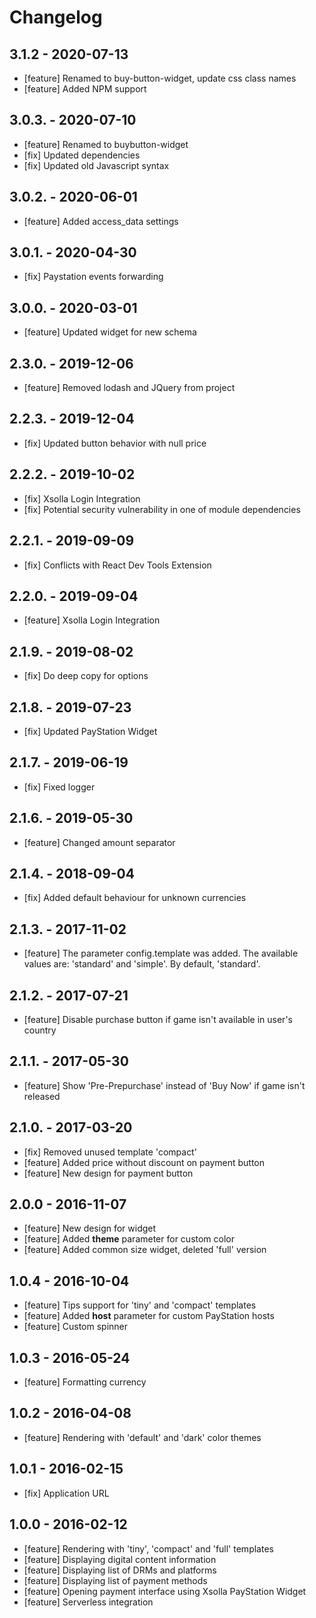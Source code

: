 # Changelog

## 3.1.2 - 2020-07-13
- [feature] Renamed to buy-button-widget, update css class names
- [feature] Added NPM support

## 3.0.3. - 2020-07-10
- [feature] Renamed to buybutton-widget
- [fix] Updated dependencies
- [fix] Updated old Javascript syntax

## 3.0.2. - 2020-06-01
- [feature] Added access_data settings

## 3.0.1. - 2020-04-30
- [fix] Paystation events forwarding

## 3.0.0. - 2020-03-01
- [feature] Updated widget for new schema

## 2.3.0. - 2019-12-06
- [feature] Removed lodash and JQuery from project

## 2.2.3. - 2019-12-04
- [fix] Updated button behavior with null price

## 2.2.2. - 2019-10-02
- [fix] Xsolla Login Integration
- [fix] Potential security vulnerability in one of module dependencies

## 2.2.1. - 2019-09-09
- [fix] Conflicts with React Dev Tools Extension

## 2.2.0. - 2019-09-04
- [feature] Xsolla Login Integration

## 2.1.9. - 2019-08-02
- [fix] Do deep copy for options

## 2.1.8. - 2019-07-23
- [fix] Updated PayStation Widget

## 2.1.7. - 2019-06-19
- [fix] Fixed logger

## 2.1.6. - 2019-05-30
- [feature] Changed amount separator

## 2.1.4. - 2018-09-04
- [fix] Added default behaviour for unknown currencies

## 2.1.3. - 2017-11-02
- [feature] The parameter config.template was added. The available values are:
'standard' and 'simple'. By default, 'standard'.

## 2.1.2. - 2017-07-21
- [feature] Disable purchase button if game isn't available in user's country

## 2.1.1. - 2017-05-30
- [feature] Show 'Pre-Prepurchase' instead of 'Buy Now' if game isn't released

## 2.1.0. - 2017-03-20

- [fix] Removed unused template 'compact'
- [feature] Added price without discount on payment button
- [feature] New design for payment button

## 2.0.0 - 2016-11-07

- [feature] New design for widget
- [feature] Added **theme** parameter for custom color
- [feature] Added common size widget, deleted 'full' version

## 1.0.4 - 2016-10-04

- [feature] Tips support for 'tiny' and 'compact' templates
- [feature] Added **host** parameter for custom PayStation hosts
- [feature] Custom spinner

## 1.0.3 - 2016-05-24

- [feature] Formatting currency

## 1.0.2 - 2016-04-08

- [feature] Rendering with 'default' and 'dark' color themes

## 1.0.1 - 2016-02-15

- [fix] Application URL

## 1.0.0 - 2016-02-12

- [feature] Rendering with 'tiny', 'compact' and 'full' templates
- [feature] Displaying digital content information
- [feature] Displaying list of DRMs and platforms
- [feature] Displaying list of payment methods
- [feature] Opening payment interface using Xsolla PayStation Widget
- [feature] Serverless integration

